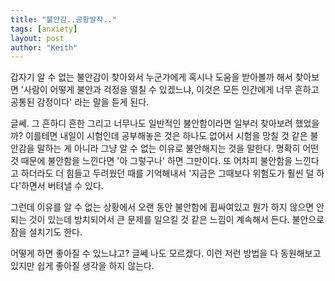 ```yaml
---
title: "불안감..공황발작.."
tags: [anxiety]
layout: post
author: "Keith"
---
```


갑자기 알 수 없는 불안감이 찾아와서 누군가에게 혹시나 도움을 받아볼까 해서 찾아보면 '사람이 어떻게 불안과 걱정을 떨칠 수 있겠느냐, 이것은 모든 인간에게 너무 흔하고 공통된 감정이다' 라는 말을 듣게 된다. 

글쎄. 그 흔하디 흔한 그리고 너무나도 일반적인 불안함이라면 일부러 찾아보려 했었을까? 이를테면 내일이 시험인데 공부해놓은 것은 하나도 없어서 시험을 망칠 것 같은 불안감을 말하는 게 아니라 그냥 알 수 없는 이유로 불안해지는 것을 말한다. 명확히 어떤 것 때문에 불안함을 느낀다면 '아 그렇구나' 하면 그만이다. 또 어차피 불안함을 느낀다고 하더라도 더 힘들고 두려웠던 때를 기억해내서 '지금은 그때보다 위험도가 훨씬 덜 하다'하면서 버텨낼 수 있다. 

그런데 이유를 알 수 없는 상황에서 오랜 동안 불안함에 휩싸여있고 뭔가 하지 않으면 안되는 것이 있는데 방치되어서 큰 문제를 일으킬 것 같은 느낌이 계속해서 든다. 불안으로 잠을 설치기도 한다. 

어떻게 하면 좋아질 수 있느냐고? 글쎄 나도 모르겠다. 이런 저런 방법을 다 동원해보고 있지만 쉽게 좋아질 생각을 하지 않는다.
